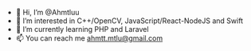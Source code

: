 - 👋 Hi, I’m @Ahmtluu
- 👀 I’m interested in C++/OpenCV, JavaScript/React-NodeJS and Swift
- 🌱 I’m currently learning PHP and Laravel
- 📫 You can reach me ahmtt.mtlu@gmail.com


